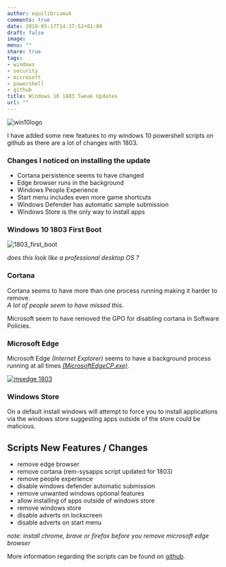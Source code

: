 ```yaml
---
author: equilibriumuk
comments: true
date: 2018-05-17T14:37:52+01:00
draft: false
image:
menu: ""
share: true
tags:
- windows
- security
- microsoft
- powershell
- github
title: Windows 10 1803 Tweak Updates
url: ""
---
```


<p class="text-center"><img src="/media/images/2015/09/Windows10Logo.png" alt="win10logo"></p>

I have added some new features to my windows 10 powershell scripts on github as there are a lot of changes with 1803.

### Changes I noticed on installing the update

- Cortana persistence seems to have changed
- Edge browser runs in the background
- Windows People Experience
- Start menu includes even more game shortcuts
- Windows Defender has automatic sample submission
- Windows Store is the only way to install apps

### Windows 10 1803 First Boot

<p class="text-center"><img src="/media/images/2018/05/1803_first_boot.jpg" alt="1803_first_boot"></p>

<p class="text-center"><em>does this look like a professional desktop OS ?</em></p>

### Cortana

Cortana seems to have more than one process running making it harder to remove.<br/>
*A lot of people seem to have missed this*.

Microsoft seem to have removed the GPO for disabling cortana in Software Policies.

### Microsoft Edge

Microsoft Edge *(Internet Explorer)* seems to have a background process running at all times <a href="https://twitter.com/equilibriumuk/status/992784485560324096" target="_blank">*(MicrosoftEdgeCP.exe)*</a>.

<p class="text-center"><a href="https://twitter.com/equilibriumuk/status/992784485560324096" target="_blank"><img src="/media/images/2018/05/msedge_chrome.jpg" alt="msedge 1803"></a></p>

### Windows Store

On a default install windows will attempt to force you to install applications via the windows store suggesting apps outside of the store could be malicious.

## Scripts New Features / Changes

- remove edge browser
- remove cortana (rem-sysapps script updated for 1803)
- remove people experience
- disable windows defender automatic submission
- remove unwanted windows optional features
- allow installing of apps outside of windows store
- remove windows store
- disable adverts on lockscreen
- disable adverts on start menu

*note: install chrome, brave or firefox before you remove microsoft edge browser*

More information regarding the scripts can be found on <a href="https://github.com/equk/windows" target="_blank"><i class="fa-brands fa-github"></i> github</a>.

